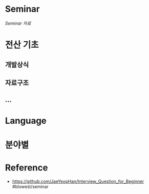 # Seminar
_Seminar 자료_

# 전산 기초
## 개발상식
## 자료구조
## ...
# Language
# 분야별

# Reference
* https://github.com/JaeYeopHan/Interview_Question_for_Beginner
#blowest/seminar
